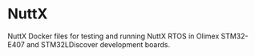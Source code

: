 # NuttX

 NuttX Docker files for testing and running NuttX RTOS in Olimex STM32-E407 and STM32LDiscover development boards.
